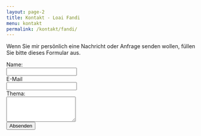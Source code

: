 ```yaml
---
layout: page-2
title: Kontakt - Loai Fandi
menu: kontakt
permalink: /kontakt/fandi/
---
```


Wenn Sie mir pers&ouml;nlich eine Nachricht oder Anfrage senden wollen, f&uuml;llen Sie bitte dieses Formular aus.

<form name="contactform" method="post" action="/mailer-fandi.php" class="form-horizontal" role="form">
  <div class="form-group">
    <label for="inputName" class="col-sm-2 control-label">Name:</label>
    <div class="col-sm-10">
      <input type="textfield" class="form-control" name="name" id="inputName" placeholder="">
    </div>
  </div>
  
  <div class="form-group">
    <label for="inputEmail" class="col-sm-2 control-label">E-Mail</label>
    <div class="col-sm-10">
      <input type="email" class="form-control" name="email"  id="inputEmail" placeholder="">
    </div>
  </div>
  
  <div class="form-group">
    <label for="inputTopic" class="col-sm-2 control-label">Thema:</label>
    <div class="col-sm-10">
      <textarea class="form-control" rows="4" name="topic" is="inputTopic"></textarea>
    </div>
  </div>
  
  <div class="form-group">
    <div class="col-sm-offset-2 col-sm-10">
      <button type="submit" value="Absenden" class="btn btn-primary">Absenden</button>
    </div>
  </div>
</form>